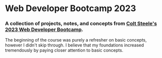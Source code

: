 # Web Developer Bootcamp 2023
### A collection of projects, notes, and concepts from [Colt Steele's 2023 Web Developer Bootcamp](https://www.udemy.com/course/the-web-developer-bootcamp/?src=sac&kw=web+developer).

The beginning of the course was purely a refresher on basic concepts, however I didn't skip through. I believe that my foundations increased tremendously by paying closer attention to basic concepts. 
